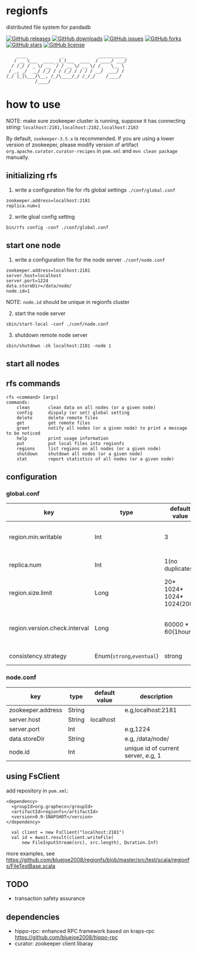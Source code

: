 # regionfs
distributed file system for pandadb

[![GitHub releases](https://img.shields.io/github/release/bluejoe2008/regionfs.svg)](https://github.com/bluejoe2008/regionfs/releases)
[![GitHub downloads](https://img.shields.io/github/downloads/bluejoe2008/regionfs/total.svg)](https://github.com/bluejoe2008/regionfs/releases)
[![GitHub issues](https://img.shields.io/github/issues/bluejoe2008/regionfs.svg)](https://github.com/bluejoe2008/regionfs/issues)
[![GitHub forks](https://img.shields.io/github/forks/bluejoe2008/regionfs.svg)](https://github.com/bluejoe2008/regionfs/network)
[![GitHub stars](https://img.shields.io/github/stars/bluejoe2008/regionfs.svg)](https://github.com/bluejoe2008/regionfs/stargazers)
[![GitHub license](https://img.shields.io/github/license/bluejoe2008/regionfs.svg)](https://github.com/bluejoe2008/regionfs/blob/master/LICENSE)

```
    ____             _             ___________
   / __ \___  ____ _(_)___  ____  / ____/ ___/
  / /_/ / _ \/ __ `/ / __ \/ __ \/ /_   \__ \
 / _, _/  __/ /_/ / / /_/ / / / / __/  ___/ /
/_/ |_|\___/\__, /_/\____/_/ /_/_/    /____/
           /____/

```

# how to use

NOTE: make sure zookeeper cluster is running, suppose it has connecting string: `localhost:2181,localhost:2182,localhost:2183`

By default, `zookeeper-3.5.x` is recommended. If you are using a lower version of zookeeper, please modify version of  artifact `org.apache.curator.curator-recipes` in `pom.xml` and `mvn clean package` manually.

## initializing rfs

1. write a configuration file for rfs global settings `./conf/global.conf`

```
zookeeper.address=localhost:2181
replica.num=1
```

2. write gloal config setting

```
bin/rfs config -conf ./conf/global.conf
```

## start one node

1. write a configuration file for the node server `./conf/node.conf`

```
zookeeper.address=localhost:2181
server.host=localhost
server.port=1224
data.storeDir=/data/node/
node.id=1
```

NOTE: `node.id` should be unique in regionfs cluster

2. start the node server

```
sbin/start-local -conf ./conf/node.conf
```

3. shutdown remote node server

```
sbin/shutdown -zk localhost:2181 -node 1
```

## start all nodes

## rfs commands

```
rfs <command> [args]
commands:
	clean       clean data on all nodes (or a given node)
	config      dispaly (or set) global setting
	delete      delete remote files
	get         get remote files
	greet       notify all nodes (or a given node) to print a message to be noticed
	help        print usage information
	put         put local files into regionfs
	regions     list regions on all nodes (or a given node)
	shutdown    shutdown all nodes (or a given node)
	stat        report statistics of all nodes (or a given node)
```

## configuration

### global.conf
key|type|default value|description
-|-|-|-
region.min.writable|Int|3|minimized writable region number
replica.num|Int|1(no duplicates)|replica number of region
region.size.limit|Long|20* 1024* 1024* 1024(20G)|upper limit of region size
region.version.check.interval|Long|60000 * 60(1hour)|interval time of region version checking
consistency.strategy|Enum(`strong`,`eventual`)|strong|consistency strategy

### node.conf
key|type|default value|description
-|-|-|-
zookeeper.address|String|<none>|e.g,localhost:2181
server.host|String|localhost|
server.port|Int|<none>|e.g,1224
data.storeDir|String|<none>|e.g, /data/node/
node.id|Int|<none>|unique id of current server, e.g, 1

## using FsClient

add repository in `pom.xml`:

```
<dependency>
  <groupId>org.grapheco</groupId>
  <artifactId>regionfs</artifactId>
  <version>0.9-SNAPSHOT</version>
</dependency>
```

```
  val client = new FsClient("localhost:2181")
  val id = Await.result(client.writeFile(
      new FileInputStream(src), src.length), Duration.Inf)
```

more examples, see https://github.com/bluejoe2008/regionfs/blob/master/src/test/scala/regionfs/FileTestBase.scala

## TODO

* transaction safety assurance

## dependencies

* hippo-rpc: enhanced RPC framework based on kraps-rpc https://github.com/bluejoe2008/hippo-rpc
* curator: zookeeper client libaray
